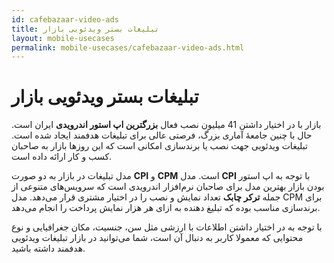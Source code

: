 ```yaml
---
id: cafebazaar-video-ads
title: تبلیغات بستر ویدئویی بازار
layout: mobile-usecases
permalink: mobile-usecases/cafebazaar-video-ads.html
---
```


# تبلیغات بستر ویدئویی بازار

بازار با در اختیار داشتن 41 میلیون نصب فعال **بزرگترین اپ استور اندرویدی** ایران است. حال با چنین جامعۀ آماری بزرگ، فرصتی عالی برای تبلیغات هدفمند ایجاد شده است. تبلیغات ویدئویی جهت نصب یا برندسازی امکانی است که این روزها بازار به صاحبان کسب و کار ارائه داده است.

مدل تبلیغات در بازار به دو صورت **CPI** و **CPM** است. مدل **CPI** با توجه به اپ استور بودن بازار بهترین مدل برای صاحبان نرم‌افزار اندرویدی است که سرویس‌های متنوعی از جمله **ترکر چابک** تعداد نمایش و نصب را در اختیار مشتری قرار می‌دهد. مدل CPM برای برندسازی مناسب بوده که تبلیغ دهنده به ازای هر هزار نمایش پرداخت را انجام می‌دهد.

با توجه به در اختیار داشتن اطلاعات با ارزشی مثل سن، جنسیت، مکان جغرافیایی و نوع محتوایی که معمولا کاربر به دنبال آن است، شما می‌توانید در بازار تبلیغات ویدئویی هدفمند داشته باشید.
